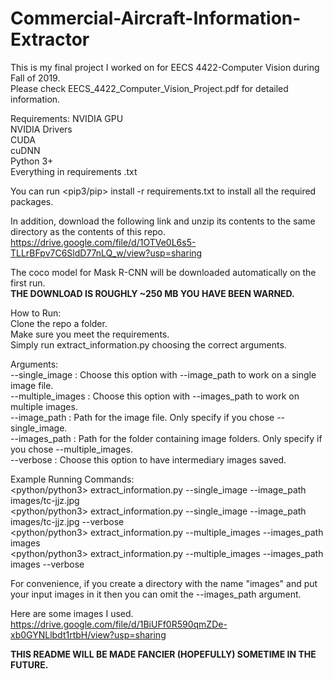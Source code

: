 # Commercial-Aircraft-Information-Extractor
This is my final project I worked on for EECS 4422-Computer Vision during Fall of 2019. <br>
Please check EECS_4422_Computer_Vision_Project.pdf for detailed information.

Requirements:
  NVIDIA GPU <br>
  NVIDIA Drivers <br>
  CUDA <br>
  cuDNN <br>
  Python 3+ <br>
  Everything in requirements .txt <br>
  
  You can run <pip3/pip> install -r requirements.txt to install all the required packages.
  
  In addition, download the following link and unzip its contents to the same directory as the contents of this repo.<br>
  https://drive.google.com/file/d/1OTVe0L6s5-TLLrBFpv7C6SldD77nLQ_w/view?usp=sharing <br>
  
  The coco model for Mask R-CNN will be downloaded automatically on the first run. <br>
  <b>THE DOWNLOAD IS ROUGHLY ~250 MB YOU HAVE BEEN WARNED.</b><br>
 
 How to Run: <br>
  Clone the repo a folder. <br>
  Make sure you meet the requirements. <br>
  Simply run extract_information.py choosing the correct arguments. <br>
 
 Arguments: <br>
    --single_image : Choose this option with --image_path to work on a single image file. <br>
    --multiple_images : Choose this option with --images_path to work on multiple images. <br>
    --image_path : Path for the image file. Only specify if you chose --single_image. <br>
    --images_path : Path for the folder containing image folders. Only specify if you chose --multiple_images. <br>
    --verbose : Choose this option to have intermediary images saved. <br>
 
 Example Running Commands: <br>
  <python/python3> extract_information.py --single_image --image_path images/tc-jjz.jpg <br>
  <python/python3> extract_information.py --single_image --image_path images/tc-jjz.jpg --verbose <br>
  <python/python3> extract_information.py --multiple_images --images_path images <br>
  <python/python3> extract_information.py --multiple_images --images_path images --verbose <br>
  
  For convenience, if you create a directory with the name "images" and put your input images in it then you can omit the --images_path argument.

Here are some images I used.
https://drive.google.com/file/d/1BiUFf0R590qmZDe-xb0GYNLlbdt1rtbH/view?usp=sharing

<b>THIS README WILL BE MADE FANCIER (HOPEFULLY) SOMETIME IN THE FUTURE. <b>
